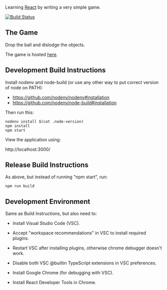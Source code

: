 Learning [React](https://reactjs.org/) by writing a very simple game.

[![Build Status](https://travis-ci.org/jg210/react-game.svg?branch=master)](https://travis-ci.org/jg210/react-game)

## The Game

Drop the ball and dislodge the objects.

The game is hosted [here](https://jg210.github.io/react-game/).

## Development Build Instructions

Install nodenv and node-build (or use any other way to put correct
version of node on PATH):

* https://github.com/nodenv/nodenv#installation
* https://github.com/nodenv/node-build#installation

Then run this:

```
nodenv install $(cat .node-version)
npm install
npm start
```

View the application using:

http://localhost:3000/

## Release Build Instructions

As above, but instead of running "npm start", run:

```
npm run build
```

## Development Environment

Same as Build Instructions, but also need to:

* Install Visual Studio Code (VSC).

* Accept "workspace recommendations" in VSC to install required plugins.

* Restart VSC after installing plugins, otherwise chrome debugger doesn't work.

* Disable both VSC @builtin TypeScript extensions in VSC preferences.

* Install Google Chrome (for debugging with VSC).

* Install React Developer Tools in Chrome.

